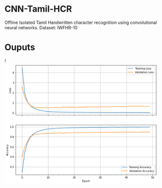 # CNN-Tamil-HCR
Offline Isolated Tamil Handwritten character recognition using convolutional neural networks.
Dataset: IWFHR-10
# Ouputs
!![Alt text](./Output/download.png?raw=true "Performance")
